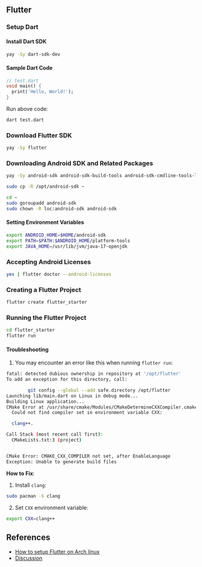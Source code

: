 ## Flutter

### Setup Dart

#### Install Dart SDK

```sh
yay -Sy dart-sdk-dev
```

#### Sample Dart Code

```dart
// test.dart
void main() {
  print('Hello, World!');
}
```

Run above code:

```sh
dart test.dart
```

### Download Flutter SDK

```sh
yay -Sy flutter
```

### Downloading Android SDK and Related Packages

```sh
yay -Sy android-sdk android-sdk-build-tools android-sdk-cmdline-tools-latest android-platform android-sdk-platform-tools
```

```sh
sudo cp -R /opt/android-sdk ~
```

```sh
cd ~
sudo goroupadd android-sdk
sudo chown -R loc:android-sdk android-sdk
```

#### Setting Environment Variables

```sh
export ANDROID_HOME=$HOME/android-sdk
export PATH=$PATH:$ANDROID_HOME/platform-tools
export JAVA_HOME=/usr/lib/jvm/java-17-openjdk
```

### Accepting Android Licenses

```sh
yes | flutter doctor --android-licenses
```

### Creating a Flutter Project

```sh
flutter create flutter_starter
```

### Running the Flutter Project
```sh
cd flutter_starter
flutter run
```

#### Troubleshooting

1. You may encounter an error like this when running `flutter run`:
```sh
fatal: detected dubious ownership in repository at '/opt/flutter'
To add an exception for this directory, call:

        git config --global --add safe.directory /opt/flutter
Launching lib/main.dart on Linux in debug mode...
Building Linux application...
CMake Error at /usr/share/cmake/Modules/CMakeDetermineCXXCompiler.cmake:48 (message):
  Could not find compiler set in environment variable CXX:

  clang++.

Call Stack (most recent call first):
  CMakeLists.txt:3 (project)


CMake Error: CMAKE_CXX_COMPILER not set, after EnableLanguage
Exception: Unable to generate build files
```

**How to Fix**:

1. Install `clang`:

```sh
sudo pacman -S clang
```

2. Set `CXX` environment variable:
```sh
export CXX=clang++
```

## References

- [How to setup Flutter on Arch linux](https://medium.com/@rajgadhiya011/how-to-setup-flutter-on-arch-linux-with-android-sdk-a-step-by-step-guide-f40450b55669)
- [Discussion](https://www.reddit.com/r/neovim/comments/14c5e6o/how_to_set_up_dartflutter_with_neovim/)
